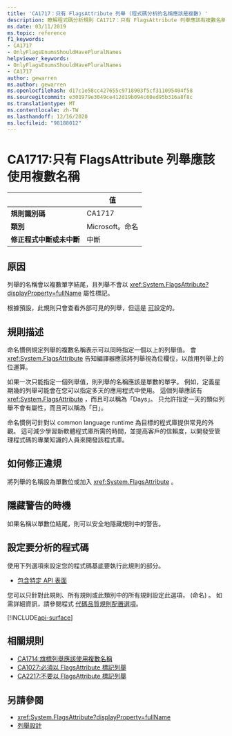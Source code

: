 ```yaml
---
title: 'CA1717：只有 FlagsAttribute 列舉 (程式碼分析的名稱應該是複數) '
description: 瞭解程式碼分析規則 CA1717：只有 FlagsAttribute 列舉應該有複數名稱
ms.date: 03/11/2019
ms.topic: reference
f1_keywords:
- CA1717
- OnlyFlagsEnumsShouldHavePluralNames
helpviewer_keywords:
- OnlyFlagsEnumsShouldHavePluralNames
- CA1717
author: gewarren
ms.author: gewarren
ms.openlocfilehash: d17c1e58cc427655c9718903f5cf311095404f58
ms.sourcegitcommit: e301979e3049ce412d19b094c60ed95b316a8f8c
ms.translationtype: MT
ms.contentlocale: zh-TW
ms.lasthandoff: 12/16/2020
ms.locfileid: "98188012"
---
```

# <a name="ca1717-only-flagsattribute-enums-should-have-plural-names"></a>CA1717:只有 FlagsAttribute 列舉應該使用複數名稱

| | 值 |
|-|-|
| **規則識別碼** |CA1717|
| **類別** |Microsoft。命名|
| **修正程式中斷或未中斷** |中斷|

## <a name="cause"></a>原因

列舉的名稱會以複數單字結尾，且列舉不會以 <xref:System.FlagsAttribute?displayProperty=fullName> 屬性標記。

根據預設，此規則只會查看外部可見的列舉，但這是 [可](#configure-code-to-analyze)設定的。

## <a name="rule-description"></a>規則描述

命名慣例規定列舉的複數名稱表示可以同時指定一個以上的列舉值。 會 <xref:System.FlagsAttribute> 告知編譯器應該將列舉視為位欄位，以啟用列舉上的位運算。

如果一次只能指定一個列舉值，則列舉的名稱應該是單數的單字。 例如，定義星期幾的列舉可能會在您可以指定多天的應用程式中使用。 這個列舉應該有 <xref:System.FlagsAttribute> ，而且可以稱為「Days」。 只允許指定一天的類似列舉不會有屬性，而且可以稱為「日」。

命名慣例可針對以 common language runtime 為目標的程式庫提供常見的外觀。 這可減少學習新軟體程式庫所需的時間，並提高客戶的信賴度，以開發受管理程式碼的專業知識的人員來開發該程式庫。

## <a name="how-to-fix-violations"></a>如何修正違規

將列舉的名稱設為單數位或加入 <xref:System.FlagsAttribute> 。

## <a name="when-to-suppress-warnings"></a>隱藏警告的時機

如果名稱以單數位結尾，則可以安全地隱藏規則中的警告。

## <a name="configure-code-to-analyze"></a>設定要分析的程式碼

使用下列選項來設定您的程式碼基底要執行此規則的部分。

- [包含特定 API 表面](#include-specific-api-surfaces)

您可以只針對此規則、所有規則或此類別中的所有規則設定此選項， (命名) 。 如需詳細資訊，請參閱程式 [代碼品質規則配置選項](../code-quality-rule-options.md)。

[!INCLUDE[api-surface](~/includes/code-analysis/api-surface.md)]

## <a name="related-rules"></a>相關規則

- [CA1714:旗標列舉應該使用複數名稱](ca1714.md)
- [CA1027:必須以 FlagsAttribute 標記列舉](ca1027.md)
- [CA2217:不要以 FlagsAttribute 標記列舉](ca2217.md)

## <a name="see-also"></a>另請參閱

- <xref:System.FlagsAttribute?displayProperty=fullName>
- [列舉設計](../../../standard/design-guidelines/enum.md)
